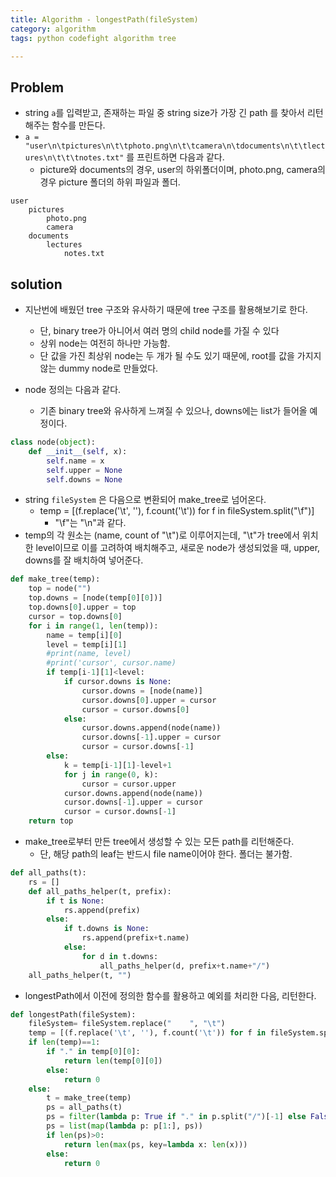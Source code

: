 ```yaml
---
title: Algorithm - longestPath(fileSystem)
category: algorithm
tags: python codefight algorithm tree 

---
```


## Problem

- string `a`를 입력받고, 존재하는 파일 중 string size가 가장 긴 path 를 찾아서 리턴해주는 함수를 만든다. 
- `a = "user\n\tpictures\n\t\tphoto.png\n\t\tcamera\n\tdocuments\n\t\tlectures\n\t\t\tnotes.txt"` 를 프린트하면 다음과 같다. 
	- picture와 documents의 경우, user의 하위폴더이며, photo.png, camera의 경우 picture 폴더의 하위 파일과 폴더. 

```
user
	pictures
		photo.png
		camera
	documents
		lectures
			notes.txt
```


## solution

- 지난번에 배웠던 tree 구조와 유사하기 때문에 tree 구조를 활용해보기로 한다. 
	- 단, binary tree가 아니어서 여러 명의 child node를 가질 수 있다
	- 상위 node는 여전히 하나만 가능함. 
	- 단 값을 가진 최상위 node는 두 개가 될 수도 있기 때문에, root를 값을 가지지 않는 dummy node로 만들었다. 

- node 정의는 다음과 같다. 
	- 기존 binary tree와 유사하게 느껴질 수 있으나, downs에는 list가 들어올 예정이다. 

```python
class node(object):
    def __init__(self, x):
        self.name = x
        self.upper = None
        self.downs = None
```


- string `fileSystem` 은 다음으로 변환되어 make_tree로 넘어온다. 
	- temp = [(f.replace('\t', ''), f.count('\t')) for f in fileSystem.split("\f")]
		- "\f"는 "\n"과 같다. 
- temp의 각 원소는 (name, count of "\t")로 이루어지는데, "\t"가 tree에서 위치한 level이므로 이를 고려하여 배치해주고, 새로운 node가 생성되었을 때, upper, downs를 잘 배치하여 넣어준다. 

```python
def make_tree(temp):
    top = node("")
    top.downs = [node(temp[0][0])]
    top.downs[0].upper = top
    cursor = top.downs[0]
    for i in range(1, len(temp)):
        name = temp[i][0]
        level = temp[i][1]
        #print(name, level)
        #print('cursor', cursor.name)
        if temp[i-1][1]<level:
            if cursor.downs is None:
                cursor.downs = [node(name)]
                cursor.downs[0].upper = cursor
                cursor = cursor.downs[0]
            else:
                cursor.downs.append(node(name))
                cursor.downs[-1].upper = cursor
                cursor = cursor.downs[-1]
        else:
            k = temp[i-1][1]-level+1
            for j in range(0, k):
                cursor = cursor.upper
            cursor.downs.append(node(name))
            cursor.downs[-1].upper = cursor
            cursor = cursor.downs[-1]
    return top
```


- make_tree로부터 만든 tree에서 생성할 수 있는 모든 path를 리턴해준다. 
	- 단, 해당 path의 leaf는 반드시 file name이어야 한다. 폴더는 불가함. 

```python
def all_paths(t):
    rs = []
    def all_paths_helper(t, prefix):
        if t is None:
            rs.append(prefix)
        else:
            if t.downs is None:
                rs.append(prefix+t.name)
            else:
                for d in t.downs:
                    all_paths_helper(d, prefix+t.name+"/")
    all_paths_helper(t, "")
```


- longestPath에서 이전에 정의한 함수를 활용하고 예외를 처리한 다음, 리턴한다. 

```python
def longestPath(fileSystem):
    fileSystem= fileSystem.replace("    ", "\t")
    temp = [(f.replace('\t', ''), f.count('\t')) for f in fileSystem.split("\f")]
    if len(temp)==1:
        if "." in temp[0][0]:
            return len(temp[0][0])
        else:
            return 0
    else:
        t = make_tree(temp)
        ps = all_paths(t)
        ps = filter(lambda p: True if "." in p.split("/")[-1] else False, ps)
        ps = list(map(lambda p: p[1:], ps))
        if len(ps)>0:
            return len(max(ps, key=lambda x: len(x)))
        else:
            return 0
```
